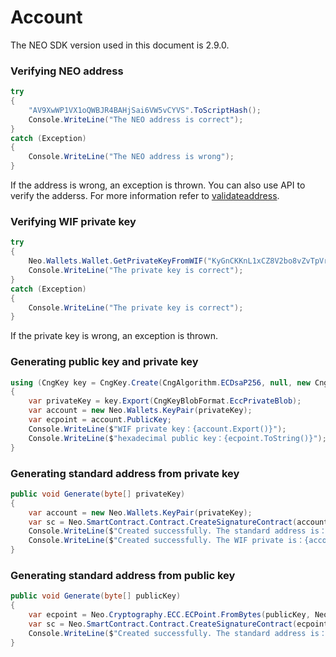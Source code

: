 # Account

The NEO SDK version used in this document is 2.9.0.

### Verifying NEO address

```c#
try
{
    "AV9XwWP1VX1oQWBJR4BAHjSai6VW5vCYVS".ToScriptHash();
    Console.WriteLine("The NEO address is correct");
}
catch (Exception)
{
    Console.WriteLine("The NEO address is wrong");
}
```

If the address is wrong, an exception is thrown. You can also use API to verify the adderss. For more information refer to [validateaddress](../../reference/rpc/latest-version/api/validateaddress.md).

### Verifying WIF private key

```c#
try
{
    Neo.Wallets.Wallet.GetPrivateKeyFromWIF("KyGnCKKnL1xCZ8V2bo8vZvTpVrwAGnAXTmRqBEwA5JG2mqdgfgSx");
    Console.WriteLine("The private key is correct");
}
catch (Exception)
{
    Console.WriteLine("The private key is correct");
}
```

If the private key is wrong, an exception is thrown.

### Generating public key and private key

```c#
using (CngKey key = CngKey.Create(CngAlgorithm.ECDsaP256, null, new CngKeyCreationParameters { ExportPolicy = CngExportPolicies.AllowPlaintextArchiving }))
{
    var privateKey = key.Export(CngKeyBlobFormat.EccPrivateBlob);
    var account = new Neo.Wallets.KeyPair(privateKey);
    var ecpoint = account.PublicKey;
    Console.WriteLine($"WIF private key：{account.Export()}");
    Console.WriteLine($"hexadecimal public key：{ecpoint.ToString()}");
}
```

### Generating standard address from private key

```c#
public void Generate(byte[] privateKey)
{
    var account = new Neo.Wallets.KeyPair(privateKey);
    var sc = Neo.SmartContract.Contract.CreateSignatureContract(account.PublicKey);
    Console.WriteLine($"Created successfully. The standard address is：{sc.Address}");
    Console.WriteLine($"Created successfully. The WIF private is：{account.Export()}");
}
```

### Generating standard address from public key

```c#
public void Generate(byte[] publicKey)
{
    var ecpoint = Neo.Cryptography.ECC.ECPoint.FromBytes(publicKey, Neo.Cryptography.ECC.ECCurve.Secp256r1);
    var sc = Neo.SmartContract.Contract.CreateSignatureContract(ecpoint);
    Console.WriteLine($"Created successfully. The standard address is：{sc.Address}");
}
```



